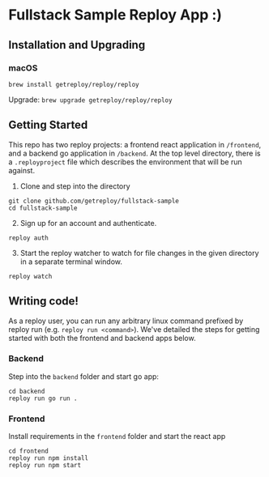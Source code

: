 # Fullstack Sample Reploy App :) 

## Installation and Upgrading

### macOS

```
brew install getreploy/reploy/reploy
```

Upgrade:
`brew upgrade getreploy/reploy/reploy`

## Getting Started

This repo has two reploy projects: a frontend react application in `/frontend`, and a backend go application in `/backend`. At the top level directory, there is a `.reployproject` file which describes the environment that will be run against.

1. Clone and step into the directory
```
git clone github.com/getreploy/fullstack-sample
cd fullstack-sample
```
2. Sign up for an account and authenticate.
```
reploy auth
```
3. Start the reploy watcher to watch for file changes in the given directory in a separate terminal window.
```
reploy watch
```

## Writing code!

As a reploy user, you can run any arbitrary linux command prefixed by reploy run (e.g. `reploy run <command>`). We've detailed the steps for getting started with both the frontend and backend apps below.

### Backend

Step into the `backend` folder and start go app:
```
cd backend
reploy run go run .
```

### Frontend

Install requirements in the `frontend` folder and start the react app
```
cd frontend
reploy run npm install
reploy run npm start
```
